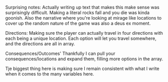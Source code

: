 Surprising notes: 
Actually writing up text that makes this make sense was surprisingly difficult. Making a literal rocks fall and you die was kinda goonish. Also the narrative where you're looking at mirage like locations to cover up the random nature of the game was also a deus ex moment. 

Directions:
Making sure the player can actually travel in four directions with each being a unique location. Each option will let you travel somewhere, and the directions are all in array.

Consequences/Outcomes'
Thankfully I can pull your consequences/locations and expand them, filling more options in the array.

Tje biggest thing here is making sure I remain consistent with what I write when it comes to the many variables here.